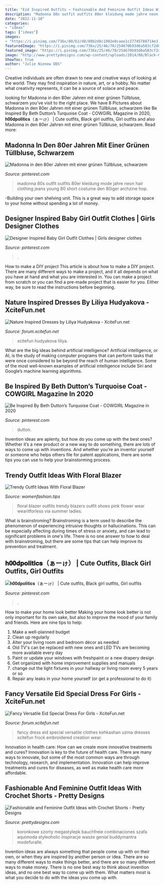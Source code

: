 ```yaml
---
title: "Eid Inspired Outfits ~ Fashionable And Feminine Outfit Ideas With Crochet Shorts"
description: "Madonna 80s outfit outfits 80er kleidung mode jahre neon hair clothing jeans young 80 short costume den 80iger archzine hop"
date: "2022-11-10"
categories:
- "ideas"
tags: ["ideas"]
images:
- "https://i.pinimg.com/736x/80/b2/d8/80b2d8c1902e0caee1c27745788714e3.jpg"
featuredImage: "https://i.pinimg.com/736x/25/46/70/254670b93d6a583cf2d0608b2c5686f7--madonna-hose.jpg"
featured_image: "https://i.pinimg.com/736x/25/46/70/254670b93d6a583cf2d0608b2c5686f7--madonna-hose.jpg"
image: "http://www.prettydesigns.com/wp-content/uploads/2014/08/Black-Crop-Top-with-White-Crochet-Shorts.jpg"
ShowToc: true
author: "Julie Nienow DDS"
---
```



Creative individuals are often drawn to new and creative ways of looking at the world. They may find inspiration in nature, art, or a hobby. No matter what creativity represents, it can be a source of solace and peace.

	

		
looking for Madonna in den 80er Jahren mit einer grünen Tüllbluse, schwarzem you've visit to the right place. We have 8 Pictures about Madonna in den 80er Jahren mit einer grünen Tüllbluse, schwarzem like Be Inspired By Beth Dutton’s Turquoise Coat - COWGIRL Magazine in 2020, 𝐡𝟎𝟎𝐝𝐩𝐨𝐥𝐢𝐭𝐢𝐜𝐬（ぁーゖ） | Cute outfits, Black girl outfits, Girl outfits and also Madonna in den 80er Jahren mit einer grünen Tüllbluse, schwarzem. Read more:
		
    
## Madonna In Den 80er Jahren Mit Einer Grünen Tüllbluse, Schwarzem

<img loading=lazy src="https://i.pinimg.com/736x/25/46/70/254670b93d6a583cf2d0608b2c5686f7--madonna-hose.jpg" onerror="this.onerror=null;this.src='https://tse2.mm.bing.net/th?id=OIP.cVK7vzIpXstgcqfjOugxqAHaKT&amp;pid=15.1';" alt="Madonna in den 80er Jahren mit einer grünen Tüllbluse, schwarzem">

_Source: pinterest.com_

>madonna 80s outfit outfits 80er kleidung mode jahre neon hair clothing jeans young 80 short costume den 80iger archzine hop. 

	

-Building your own shelving unit. This is a great way to add storage space to your home without spending a lot of money.

    
## Designer Inspired Baby Girl Outfit Clothes | Girls Designer Clothes

<img loading=lazy src="https://i.pinimg.com/736x/72/c8/55/72c855695c586932254e4a23649199a3.jpg" onerror="this.onerror=null;this.src='https://tse1.mm.bing.net/th?id=OIP.rQ9ZUb4sLrNmK_eKY0RVUQHaLI&amp;pid=15.1';" alt="Designer Inspired Baby Girl Outfit Clothes | Girls designer clothes">

_Source: pinterest.com_

>. 

	

How to make a DIY project
This article is about how to make a DIY project. There are many different ways to make a project, and it all depends on what you have at hand and what you are interested in. You can make a project from scratch or you can find a pre-made project that is easier for you. Either way, be sure to read the instructions before beginning.

    
## Nature Inspired Dresses By Liliya Hudyakova - XciteFun.net

<img loading=lazy src="https://img.xcitefun.net/users/2015/01/375077,xcitefun-nature-dress-14.jpg" onerror="this.onerror=null;this.src='https://tse2.mm.bing.net/th?id=OIP.eFp7Yt6ZN8EVuSWWDejP2wHaFj&amp;pid=15.1';" alt="Nature Inspired Dresses by Liliya Hudyakova - XciteFun.net">

_Source: forum.xcitefun.net_

>xcitefun hudyakova liliya. 

	

What are the big ideas behind artificial intelligence?
Artificial intelligence, or AI, is the study of making computer programs that can perform tasks that were once considered to be beyond the reach of human intelligence. Some of the most well-known examples of artificial intelligence include Siri and Google’s machine learning algorithms.

    
## Be Inspired By Beth Dutton’s Turquoise Coat - COWGIRL Magazine In 2020

<img loading=lazy src="https://i.pinimg.com/736x/fa/44/5a/fa445a01d3f1add0436da91d47acd305.jpg" onerror="this.onerror=null;this.src='https://tse3.mm.bing.net/th?id=OIP.Tt7sjCOHQ0EiRD4VyjB4NwHaKX&amp;pid=15.1';" alt="Be Inspired By Beth Dutton’s Turquoise Coat - COWGIRL Magazine in 2020">

_Source: pinterest.com_

>dutton. 

	

Invention ideas are aplenty, but how do you come up with the best ones? Whether it’s a new product or a new way to do something, there are lots of ways to come up with inventions. And whether you’re an inventor yourself or someone who helps others file for patent applications, there are some tips you can use to help your brainstorming process.

    
## Trendy Outfit Ideas With Floral Blazer

<img loading=lazy src="https://www.womenfashion.tips/wp-content/uploads/2015/03/fd3420af6dc0df777089dafff338c429-682x1024.jpg" onerror="this.onerror=null;this.src='https://tse4.mm.bing.net/th?id=OIP.4Pec2AHnFeYX9x7GQHLovQHaLH&amp;pid=15.1';" alt="Trendy Outfit Ideas With Floral Blazer">

_Source: womenfashion.tips_

>floral blazer outfits trendy blazers outfit shoes pink flower wear wearitforless via summer ladies. 

	

What is brainstroming?
Brainstroming is a term used to describe the phenomenon of experiencing intrusive thoughts or hallucinations. This can be especially affecting during times of stress or anxiety, and can lead to significant problems in one's life. There is no one answer to how to deal with brainstroming, but there are some tips that can help improve its prevention and treatment.

    
## 𝐡𝟎𝟎𝐝𝐩𝐨𝐥𝐢𝐭𝐢𝐜𝐬（ぁーゖ） | Cute Outfits, Black Girl Outfits, Girl Outfits

<img loading=lazy src="https://i.pinimg.com/736x/80/b2/d8/80b2d8c1902e0caee1c27745788714e3.jpg" onerror="this.onerror=null;this.src='https://tse1.mm.bing.net/th?id=OIP.rEVgNKvp1PGmCe3A5vflOwHaJ3&amp;pid=15.1';" alt="𝐡𝟎𝟎𝐝𝐩𝐨𝐥𝐢𝐭𝐢𝐜𝐬（ぁーゖ） | Cute outfits, Black girl outfits, Girl outfits">

_Source: pinterest.com_

>. 

	

How to make your home look better
Making your home look better is not only important for its own sake, but also to improve the mood of your family and friends. Here are nine tips to help: 
1. Make a well-planned budget
2. Clean up regularly
3. Alter your living room and bedroom décor as needed
4. Old TV's can be replaced with new ones and LED TVs are becoming more available every day 
5. Paint or update your windows with freshpaint or a new drapery design 
6. Get organized with home improvement supplies and manuals 
7. change out the light fixtures in your hallway or living room every 5 years or so 
8. Repair any leaks in your home yourself (or get a professional to do it) 

    
## Fancy Versatile Eid Special Dress For Girls - XciteFun.net

<img loading=lazy src="https://img.xcitefun.net/users/2012/09/305887,xcitefun-fancy-versatile-eid-special-dress-for-gi.jpg" onerror="this.onerror=null;this.src='https://tse4.mm.bing.net/th?id=OIP.zz5jsQYUFZ7_nEcOiTAF8QHaKL&amp;pid=15.1';" alt="Fancy Versatile Eid Special Dress For Girls - XciteFun.net">

_Source: forum.xcitefun.net_

>fancy dress eid special versatile clothes kehkashan uzma dresses xcitefun frock embroidered creation wear. 

	

Innovation in health care: How can we create more innovative treatments and cures?
Innovation is key to the future of health care. There are many ways to innovate, but some of the most common ways are through technology, research, and implementation. Innovation can help improve treatments and cures for diseases, as well as make health care more affordable.

    
## Fashionable And Feminine Outfit Ideas With Crochet Shorts - Pretty Designs

<img loading=lazy src="http://www.prettydesigns.com/wp-content/uploads/2014/08/Black-Crop-Top-with-White-Crochet-Shorts.jpg" onerror="this.onerror=null;this.src='https://tse4.mm.bing.net/th?id=OIP.JE4Etu2f-ooG7b6NGAskkwHaK3&amp;pid=15.1';" alt="Fashionable and Feminine Outfit Ideas with Crochet Shorts - Pretty Designs">

_Source: prettydesigns.com_

>koronkowe szorty megastylepk bauchfreie combinaciones szafa aquimoda styleoholic inspiracje wasze genial buddymantra modefuralle. 

	

Invention ideas are always something that people come up with on their own, or when they are inspired by another person or idea. There are so many different ways to make things better, and there are so many different ways to make money. There is no one best way to think about invention ideas, and no one best way to come up with them. What matters most is what you decide to do with the ideas you come up with.

